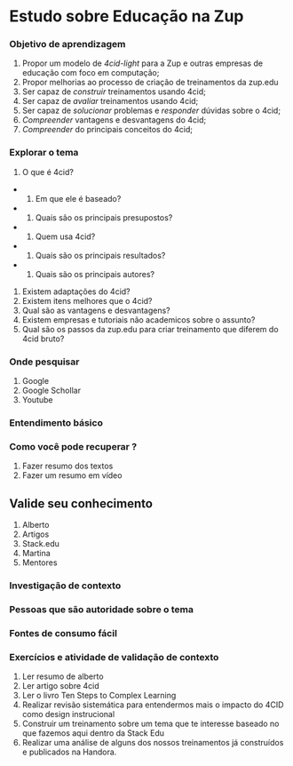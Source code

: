# Estudo sobre Educação na Zup


### Objetivo de aprendizagem

1. Propor um modelo de *4cid-light* para a Zup e outras empresas de educação com foco em computação;
1. Propor melhorias ao processo de criação de treinamentos da zup.edu
1. Ser capaz de *construir* treinamentos usando 4cid;
1. Ser capaz de *avaliar* treinamentos usando 4cid;
1. Ser capaz de *solucionar* problemas e *responder* dúvidas sobre o 4cid;
1. *Compreender* vantagens e desvantagens do 4cid; 
1. *Compreender* do principais conceitos do 4cid;
 


### Explorar o tema

1. O que é 4cid?
- 1. Em que ele é baseado?
- 1. Quais são os principais presupostos?
- 1. Quem usa 4cid?
- 1. Quais são os principais resultados?
- 1. Quais são os principais autores?
1. Existem adaptações do 4cid?
1. Existem itens melhores que o 4cid?
1. Qual são as vantagens e desvantagens?
1. Existem empresas e tutoriais não academicos sobre o assunto?
1. Qual são os passos da zup.edu para criar treinamento que diferem do 4cid bruto?



### Onde pesquisar

1. Google
2. Google Schollar
3. Youtube


### Entendimento básico

### Como você pode recuperar ?
1. Fazer resumo dos textos
2. Fazer um resumo em vídeo

## Valide seu conhecimento

1. Alberto
1. Artigos
1. Stack.edu
1. Martina
1. Mentores




### Investigação de contexto



### Pessoas que são autoridade sobre o tema



### Fontes de consumo fácil


### Exercícios e atividade de validação de contexto

1. Ler resumo de alberto
1. Ler artigo sobre 4cid
1. Ler o livro Ten Steps to Complex Learning 
1. Realizar revisão sistemática para entendermos mais o impacto do 4CID como design instrucional 
1. Construir um treinamento sobre um tema que te interesse baseado no que fazemos aqui dentro da Stack Edu 
1. Realizar uma análise de alguns dos nossos treinamentos já construídos e publicados na Handora.
